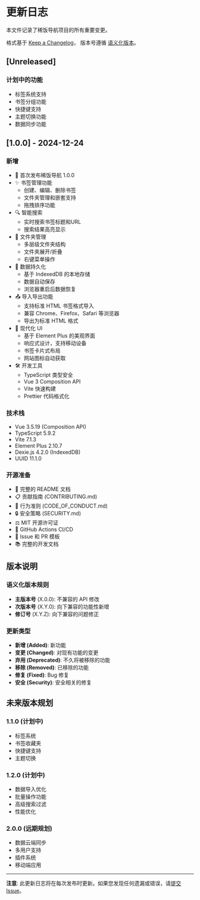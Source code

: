 # 更新日志

本文件记录了稀饭导航项目的所有重要变更。

格式基于 [Keep a Changelog](https://keepachangelog.com/en/1.0.0/)，
版本号遵循 [语义化版本](https://semver.org/spec/v2.0.0.html)。

## [Unreleased]

### 计划中的功能
- 标签系统支持
- 书签分组功能
- 快捷键支持
- 主题切换功能
- 数据同步功能

## [1.0.0] - 2024-12-24

### 新增
- 🎉 首次发布稀饭导航 1.0.0
- ✨ 书签管理功能
  - 创建、编辑、删除书签
  - 文件夹管理和嵌套支持
  - 拖拽排序功能
- 🔍 智能搜索
  - 实时搜索书签标题和URL
  - 搜索结果高亮显示
- 📁 文件夹管理
  - 多层级文件夹结构
  - 文件夹展开/折叠
  - 右键菜单操作
- 💾 数据持久化
  - 基于 IndexedDB 的本地存储
  - 数据自动保存
  - 浏览器重启后数据恢复
- 📤 导入导出功能
  - 支持标准 HTML 书签格式导入
  - 兼容 Chrome、Firefox、Safari 等浏览器
  - 导出为标准 HTML 格式
- 🎨 现代化 UI
  - 基于 Element Plus 的美观界面
  - 响应式设计，支持移动设备
  - 书签卡片式布局
  - 网站图标自动获取
- 🛠 开发工具
  - TypeScript 类型安全
  - Vue 3 Composition API
  - Vite 快速构建
  - Prettier 代码格式化

### 技术栈
- Vue 3.5.19 (Composition API)
- TypeScript 5.9.2
- Vite 7.1.3
- Element Plus 2.10.7
- Dexie.js 4.2.0 (IndexedDB)
- UUID 11.1.0

### 开源准备
- 📄 完整的 README 文档
- 📋 贡献指南 (CONTRIBUTING.md)
- 🤝 行为准则 (CODE_OF_CONDUCT.md)
- 🔒 安全策略 (SECURITY.md)
- ⚖️ MIT 开源许可证
- 🔧 GitHub Actions CI/CD
- 📝 Issue 和 PR 模板
- 📚 完整的开发文档

## 版本说明

### 语义化版本规则

- **主版本号** (X.0.0): 不兼容的 API 修改
- **次版本号** (X.Y.0): 向下兼容的功能性新增
- **修订号** (X.Y.Z): 向下兼容的问题修正

### 更新类型

- **新增 (Added)**: 新功能
- **变更 (Changed)**: 对现有功能的变更
- **弃用 (Deprecated)**: 不久将被移除的功能
- **移除 (Removed)**: 已移除的功能
- **修复 (Fixed)**: Bug 修复
- **安全 (Security)**: 安全相关的修复

## 未来版本规划

### 1.1.0 (计划中)
- 标签系统
- 书签收藏夹
- 快捷键支持
- 主题切换

### 1.2.0 (计划中)
- 数据导入优化
- 批量操作功能
- 高级搜索过滤
- 性能优化

### 2.0.0 (远期规划)
- 数据云端同步
- 多用户支持
- 插件系统
- 移动端应用

---

**注意**: 此更新日志将在每次发布时更新。如果您发现任何遗漏或错误，请[提交 Issue](https://github.com/ixiongdi/nav/issues)。